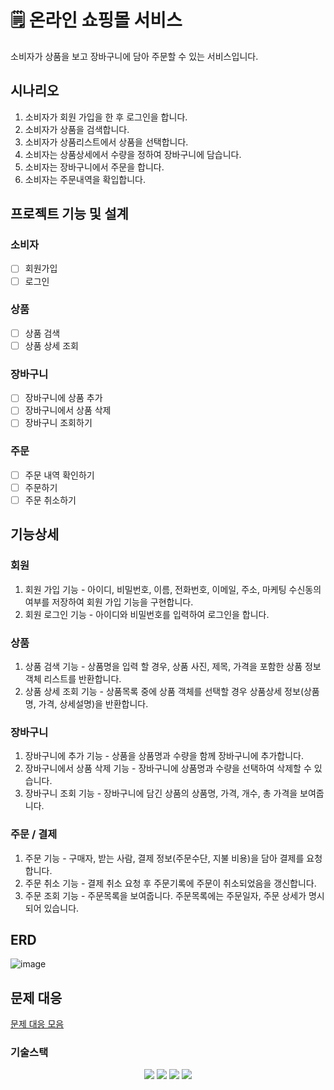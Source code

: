 # 🗒 온라인 쇼핑몰 서비스

소비자가 상품을 보고 장바구니에 담아 주문할 수 있는 서비스입니다.

## 시나리오
1. 소비자가 회원 가입을 한 후 로그인을 합니다.
2. 소비자가 상품을 검색합니다.
3. 소비자가 상품리스트에서 상품을 선택합니다.
4. 소비자는 상품상세에서 수량을 정하여 장바구니에 담습니다.
5. 소비자는 장바구니에서 주문을 합니다.
6. 소비자는 주문내역을 확입합니다.

## 프로젝트 기능 및 설계
### 소비자
- [ ] 회원가입 
- [ ] 로그인

### 상품
- [ ] 상품 검색
- [ ] 상품 상세 조회

### 장바구니
- [ ] 장바구니에 상품 추가
- [ ] 장바구니에서 상품 삭제
- [ ] 장바구니 조회하기

### 주문
- [ ] 주문 내역 확인하기
- [ ] 주문하기
- [ ] 주문 취소하기

## 기능상세
### 회원
1. 회원 가입 기능 - 아이디, 비밀번호, 이름, 전화번호, 이메일, 주소, 마케팅 수신동의 여부를 저장하여 회원 가입 기능을 구현합니다.
2. 회원 로그인 기능 - 아이디와 비밀번호를 입력하여 로그인을 합니다.

### 상품
1. 상품 검색 기능 - 상품명을 입력 할 경우, 상품 사진, 제목, 가격을 포함한 상품 정보객체 리스트를 반환합니다.
2. 상품 상세 조회 기능 - 상품목록 중에 상품 객체를 선택할 경우 상품상세 정보(상품명, 가격, 상세설명)을 반환합니다.

### 장바구니
1. 장바구니에 추가 기능 - 상품을 상품명과 수량을 함께 장바구니에 추가합니다.
2. 장바구니에서 상품 삭제 기능 - 장바구니에 상품명과 수량을 선택하여 삭제할 수 있습니다.
3. 장바구니 조회 기능 - 장바구니에 담긴 상품의 상품명, 가격, 개수, 총 가격을 보여줍니다.

### 주문 / 결제
1. 주문 기능 - 구매자, 받는 사람, 결제 정보(주문수단, 지불 비용)을 담아 결제를 요청합니다.
2. 주문 취소 기능 - 결제 취소 요청 후 주문기록에 주문이 취소되었음을 갱신합니다.
3. 주문 조회 기능 - 주문목록을 보여줍니다. 주문목록에는 주문일자, 주문 상세가 명시되어 있습니다.

## ERD 

![image](https://github.com/syk25/e-cms/assets/129013571/c67d97a8-6a26-4793-87ad-6bffa8763a88)

## 문제 대응
[문제 대응 모음]()

### 기술스택
<div align=center> 
  <img src="https://img.shields.io/badge/java-007396?style=for-the-badge&logo=java&logoColor=white"> 
  <img src="https://img.shields.io/badge/spring-6DB33F?style=for-the-badge&logo=spring&logoColor=white"> 
  <img src="https://img.shields.io/badge/mysql-4479A1?style=for-the-badge&logo=mysql&logoColor=white"> 
  <img src="https://img.shields.io/badge/git-F05032?style=for-the-badge&logo=git&logoColor=white">
</div>


